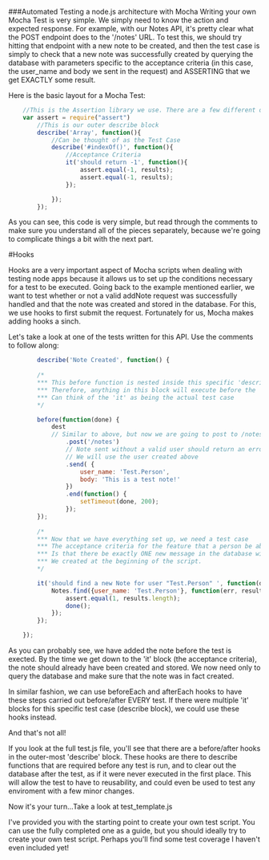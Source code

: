 ###Automated Testing a node.js architecture with Mocha
Writing your own Mocha Test is very simple. We simply need to know the action and expected response. For example, with our Notes API, it's pretty clear what the POST endpoint does to the '/notes' URL. To test this, we should try hitting that endpoint with a new note to be created, and then the test case is simply to check that a new note was successfully created by querying the database with parameters specific to the acceptance criteria (in this case, the user_name and body we sent in the request) and ASSERTING that we get EXACTLY some result. 

Here is the basic layout for a Mocha Test:
```js
	//This is the Assertion library we use. There are a few different ones (Chai, Assert, Should), but assert is the one used here.
	var assert = require("assert") 
		//This is our outer describe block
		describe('Array', function(){ 
			//Can be thought of as the Test Case
			describe('#indexOf()', function(){ 
				//Acceptance Criteria
				it('should return -1', function(){ 
					assert.equal(-1, results); 
					assert.equal(-1, results); 
				});

			});
		});
```

As you can see, this code is very simple, but read through the comments to make sure you understand all of the pieces separately, because we're going to complicate things a bit with the next part.

#Hooks

Hooks are a very important aspect of Mocha scripts when dealing with testing node apps because it allows us to set up the conditions necessary for a test to be executed. Going back to the example mentioned earlier, we want to test whether or not a valid addNote request was successfully handled and that the note was created and stored in the database. For this, we use hooks to first submit the request. Fortunately for us, Mocha makes adding hooks a sinch. 

Let's take a look at one of the tests written for this API. Use the comments to follow along: 
```js
		describe('Note Created', function() {
		
		/*  
		*** This before function is nested inside this specific 'describe'
		*** Therefore, anything in this block will execute before the 'it'
		*** Can think of the 'it' as being the actual test case
		*/

		before(function(done) {
			dest
			// Similar to above, but now we are going to post to /notes instead of /users
				.post('/notes')
				// Note sent without a valid user should return an error
				// We will use the user created above
				.send( {
					user_name: 'Test.Person',
					body: 'This is a test note!'
				})
				.end(function() {
					setTimeout(done, 200);
				});
		});
		
		/*
		*** Now that we have everything set up, we need a test case
		*** The acceptance criteria for the feature that a person be able to add new note
		*** Is that there be exactly ONE new message in the database with the user_name
		*** We created at the beginning of the script.
		*/

		it('should find a new Note for user "Test.Person" ', function(done) {
			Notes.find({user_name: 'Test.Person'}, function(err, results) {
				assert.equal(1, results.length);
				done();
			});
		});

	});
```
As you can probably see, we have added the note before the test is exected. By the time we get down to the 'it' block (the acceptance criteria), the note should already have been created and stored. We now need only to query the database and make sure that the note was in fact created. 

In similar fashion, we can use beforeEach and afterEach hooks to have these steps carried out before/after EVERY test. If there were multiple 'it' blocks for this specific test case (describe block), we could use these hooks instead.

And that's not all! 

If you look at the full test.js file, you'll see that there are a before/after hooks in the outer-most 'describe' block. These hooks are there to describe functions that are required before any test is run, and to clear out the database after the test, as if it were never executed in the first place. This will allow the test to have to reusability, and could even be used to test any enviroment with a few minor changes.

Now it's your turn...Take a look at test_template.js

I've provided you with the starting point to create your own test script. You can use the fully completed one as a guide, but you should ideally try to create your own test script. Perhaps you'll find some test coverage I haven't even included yet!
